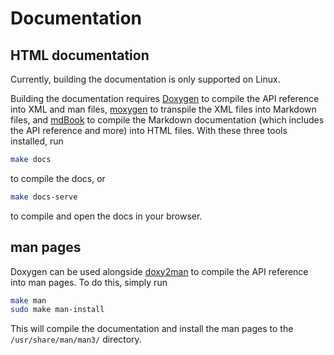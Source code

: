 # Documentation
## HTML documentation
Currently, building the documentation is only supported on Linux.

Building the documentation requires [Doxygen](https://doxygen.nl/index.html) to compile the API reference into XML and man files, [moxygen](https://github.com/sourcey/moxygen) to transpile the XML files into Markdown files, and [mdBook](https://github.com/rust-lang/mdbook) to compile the Markdown documentation (which includes the API reference and more) into HTML files. With these three tools installed, run
```bash
make docs
```
to compile the docs, or
```bash
make docs-serve
```
to compile and open the docs in your browser.

## man pages
Doxygen can be used alongside [doxy2man](https://github.com/gsauthof/doxy2man) to compile the API reference into man pages. To do this, simply run
```bash
make man
sudo make man-install
```
This will compile the documentation and install the man pages to the `/usr/share/man/man3/` directory.

